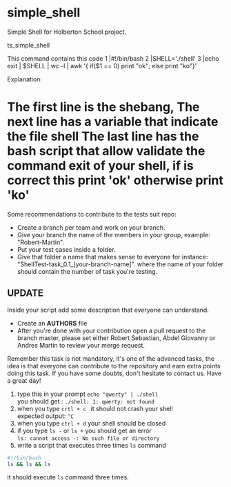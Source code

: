 
# simple_shell
Simple Shell for Holberton School project.

ts_simple_shell


This command contains this code
1 |#!/bin/bash
2 |SHELL='./shell'
3 |echo exit | $SHELL | wc -l | awk '{ if($1 == 0) print "ok"; else print "ko"}'

Explanation:

The first line is the shebang,
The next line has a variable that indicate the file shell
The last line has the bash script that allow validate the command exit of your shell, if is correct this print 'ok' otherwise print 'ko'
=======
Some recommendations to contribute to the tests suit repo:
- Create a branch per team and work on your branch.
- Give your branch the name of the members in your group, example:
  "Robert-Martin".
- Put your test cases inside a folder.
- Give that folder a name that makes sense to everyone for instance:
 "ShellTest-task_0.1_[your-branch-name]".
  where the name of your folder should contain the number of task you're testing.
## **UPDATE** 
Inside your script add some description that everyone can understand.
- Create an **AUTHORS** file 
- After you're done with your contribution open a pull request to the branch master, please set either Robert Sebastian, Abdel Giovanny or Andres Martin to review your merge request.  

Remember this task is not mandatory, it's one of the advanced tasks, the idea is that everyone can contribute to the repository and earn extra points doing this task.
If you have some doubts, don't hesitate to contact us.
Have a great day!

1. type this in your prompt
`echo "qwerty" | ./shell`\
you should get :
`./shell: 1: qwerty: not found`
2. when you type `crtl + c ` it should not crash your shell\
expected output: `^C`
3. when you type `ctrl + d` your shell should be closed
4. if you type `ls -` or `ls +` you should get an error\
`ls: cannot access -: No such file or directory`
5. write a script that executes three times `ls` command
```sh
#!/bin/bash
ls && ls && ls
```
it should execute `ls` command three times.


